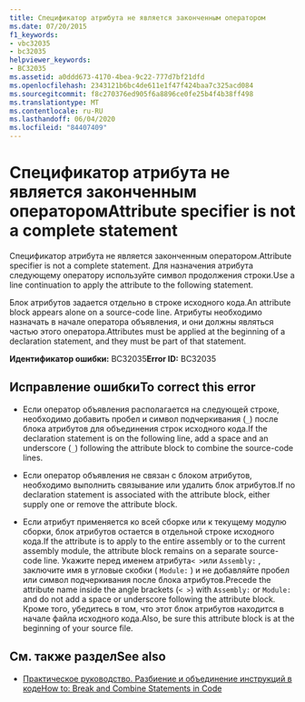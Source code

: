 ```yaml
---
title: Спецификатор атрибута не является законченным оператором
ms.date: 07/20/2015
f1_keywords:
- vbc32035
- bc32035
helpviewer_keywords:
- BC32035
ms.assetid: a0ddd673-4170-4bea-9c22-777d7bf21dfd
ms.openlocfilehash: 2343121b6bc4de611e1f47f424baa7c325acd084
ms.sourcegitcommit: f8c270376ed905f6a8896ce0fe25b4f4b38ff498
ms.translationtype: MT
ms.contentlocale: ru-RU
ms.lasthandoff: 06/04/2020
ms.locfileid: "84407409"
---
```

# <a name="attribute-specifier-is-not-a-complete-statement"></a><span data-ttu-id="a6a61-102">Спецификатор атрибута не является законченным оператором</span><span class="sxs-lookup"><span data-stu-id="a6a61-102">Attribute specifier is not a complete statement</span></span>
<span data-ttu-id="a6a61-103">Спецификатор атрибута не является законченным оператором.</span><span class="sxs-lookup"><span data-stu-id="a6a61-103">Attribute specifier is not a complete statement.</span></span> <span data-ttu-id="a6a61-104">Для назначения атрибута следующему оператору используйте символ продолжения строки.</span><span class="sxs-lookup"><span data-stu-id="a6a61-104">Use a line continuation to apply the attribute to the following statement.</span></span>  
  
 <span data-ttu-id="a6a61-105">Блок атрибутов задается отдельно в строке исходного кода.</span><span class="sxs-lookup"><span data-stu-id="a6a61-105">An attribute block appears alone on a source-code line.</span></span> <span data-ttu-id="a6a61-106">Атрибуты необходимо назначать в начале оператора объявления, и они должны являться частью этого оператора.</span><span class="sxs-lookup"><span data-stu-id="a6a61-106">Attributes must be applied at the beginning of a declaration statement, and they must be part of that statement.</span></span>  
  
 <span data-ttu-id="a6a61-107">**Идентификатор ошибки:** BC32035</span><span class="sxs-lookup"><span data-stu-id="a6a61-107">**Error ID:** BC32035</span></span>  
  
## <a name="to-correct-this-error"></a><span data-ttu-id="a6a61-108">Исправление ошибки</span><span class="sxs-lookup"><span data-stu-id="a6a61-108">To correct this error</span></span>  
  
- <span data-ttu-id="a6a61-109">Если оператор объявления располагается на следующей строке, необходимо добавить пробел и символ подчеркивания (`_`) после блока атрибутов для объединения строк исходного кода.</span><span class="sxs-lookup"><span data-stu-id="a6a61-109">If the declaration statement is on the following line, add a space and an underscore (`_`) following the attribute block to combine the source-code lines.</span></span>  
  
- <span data-ttu-id="a6a61-110">Если оператор объявления не связан с блоком атрибутов, необходимо выполнить связывание или удалить блок атрибутов.</span><span class="sxs-lookup"><span data-stu-id="a6a61-110">If no declaration statement is associated with the attribute block, either supply one or remove the attribute block.</span></span>  
  
- <span data-ttu-id="a6a61-111">Если атрибут применяется ко всей сборке или к текущему модулю сборки, блок атрибутов остается в отдельной строке исходного кода.</span><span class="sxs-lookup"><span data-stu-id="a6a61-111">If the attribute is to apply to the entire assembly or to the current assembly module, the attribute block remains on a separate source-code line.</span></span> <span data-ttu-id="a6a61-112">Укажите перед именем атрибута`< >`или `Assembly:` , заключите имя в угловые скобки ( `Module:` ) и не добавляйте пробел или символ подчеркивания после блока атрибутов.</span><span class="sxs-lookup"><span data-stu-id="a6a61-112">Precede the attribute name inside the angle brackets (`< >`) with `Assembly:` or `Module:` and do not add a space or underscore following the attribute block.</span></span> <span data-ttu-id="a6a61-113">Кроме того, убедитесь в том, что этот блок атрибутов находится в начале файла исходного кода.</span><span class="sxs-lookup"><span data-stu-id="a6a61-113">Also, be sure this attribute block is at the beginning of your source file.</span></span>  
  
## <a name="see-also"></a><span data-ttu-id="a6a61-114">См. также раздел</span><span class="sxs-lookup"><span data-stu-id="a6a61-114">See also</span></span>

- [<span data-ttu-id="a6a61-115">Практическое руководство. Разбиение и объединение инструкций в коде</span><span class="sxs-lookup"><span data-stu-id="a6a61-115">How to: Break and Combine Statements in Code</span></span>](../programming-guide/program-structure/how-to-break-and-combine-statements-in-code.md)
